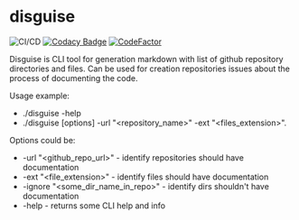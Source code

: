 # disguise

![CI/CD](https://github.com/Ythosa/disguise/workflows/Go/badge.svg?branch=master)
[![Codacy Badge](https://api.codacy.com/project/badge/Grade/db828996dabb4d2a9e00c1fb3263bcd4)](https://app.codacy.com/manual/Ythosa/disguise?utm_source=github.com&utm_medium=referral&utm_content=Ythosa/disguise&utm_campaign=Badge_Grade_Dashboard)
[![CodeFactor](https://www.codefactor.io/repository/github/ythosa/disguise/badge)](https://www.codefactor.io/repository/github/ythosa/disguise)

Disguise is CLI tool for generation markdown  with list of github repository directories and files. Can be used for creation repositories issues about the process of documenting the code.

Usage example:
*   ./disguise -help
*   ./disguise \[options\] -url "<repository_name>" -ext "<files_extension>".

Options could be: 
*   -url "<github_repo_url>" - identify repositories should have documentation
*   -ext "<file_extension>" - identify files should have documentation
*   -ignore "<some_dir_name_in_repo>" - identify dirs shouldn't have documentation
*   -help - returns some CLI help and info
